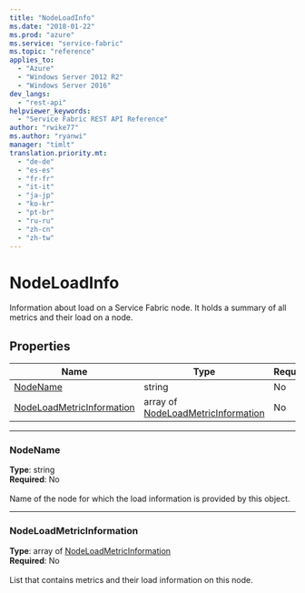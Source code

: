 ```yaml
---
title: "NodeLoadInfo"
ms.date: "2018-01-22"
ms.prod: "azure"
ms.service: "service-fabric"
ms.topic: "reference"
applies_to: 
  - "Azure"
  - "Windows Server 2012 R2"
  - "Windows Server 2016"
dev_langs: 
  - "rest-api"
helpviewer_keywords: 
  - "Service Fabric REST API Reference"
author: "rwike77"
ms.author: "ryanwi"
manager: "timlt"
translation.priority.mt: 
  - "de-de"
  - "es-es"
  - "fr-fr"
  - "it-it"
  - "ja-jp"
  - "ko-kr"
  - "pt-br"
  - "ru-ru"
  - "zh-cn"
  - "zh-tw"
---
```

# NodeLoadInfo

Information about load on a Service Fabric node. It holds a summary of all metrics and their load on a node.

## Properties
| Name | Type | Required |
| --- | --- | --- |
| [NodeName](#nodename) | string | No |
| [NodeLoadMetricInformation](#nodeloadmetricinformation) | array of [NodeLoadMetricInformation](sfclient-model-nodeloadmetricinformation.md) | No |

____
### NodeName
__Type__: string <br/>
__Required__: No<br/>
<br/>
Name of the node for which the load information is provided by this object.

____
### NodeLoadMetricInformation
__Type__: array of [NodeLoadMetricInformation](sfclient-model-nodeloadmetricinformation.md) <br/>
__Required__: No<br/>
<br/>
List that contains metrics and their load information on this node.
